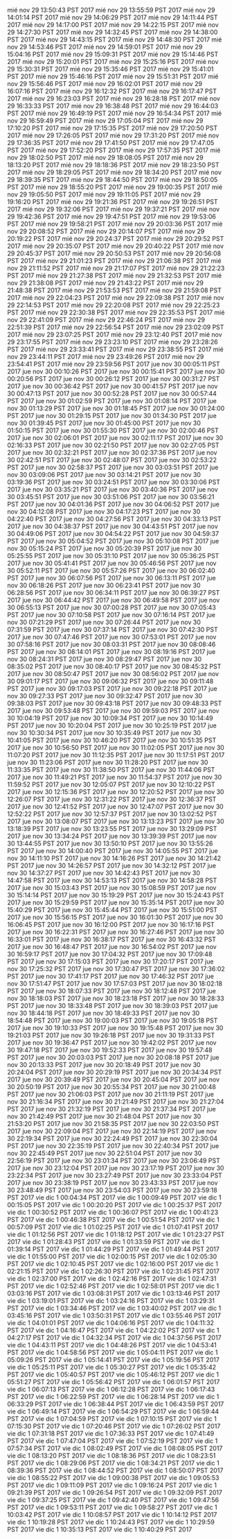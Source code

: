 mié nov 29 13:50:43 PST 2017
mié nov 29 13:55:59 PST 2017
mié nov 29 14:01:14 PST 2017
mié nov 29 14:06:29 PST 2017
mié nov 29 14:11:44 PST 2017
mié nov 29 14:17:00 PST 2017
mié nov 29 14:22:15 PST 2017
mié nov 29 14:27:30 PST 2017
mié nov 29 14:32:45 PST 2017
mié nov 29 14:38:00 PST 2017
mié nov 29 14:43:15 PST 2017
mié nov 29 14:48:30 PST 2017
mié nov 29 14:53:46 PST 2017
mié nov 29 14:59:01 PST 2017
mié nov 29 15:04:16 PST 2017
mié nov 29 15:09:31 PST 2017
mié nov 29 15:14:46 PST 2017
mié nov 29 15:20:01 PST 2017
mié nov 29 15:25:16 PST 2017
mié nov 29 15:30:31 PST 2017
mié nov 29 15:35:46 PST 2017
mié nov 29 15:41:01 PST 2017
mié nov 29 15:46:16 PST 2017
mié nov 29 15:51:31 PST 2017
mié nov 29 15:56:46 PST 2017
mié nov 29 16:02:01 PST 2017
mié nov 29 16:07:16 PST 2017
mié nov 29 16:12:32 PST 2017
mié nov 29 16:17:47 PST 2017
mié nov 29 16:23:03 PST 2017
mié nov 29 16:28:18 PST 2017
mié nov 29 16:33:33 PST 2017
mié nov 29 16:38:48 PST 2017
mié nov 29 16:44:03 PST 2017
mié nov 29 16:49:19 PST 2017
mié nov 29 16:54:34 PST 2017
mié nov 29 16:59:49 PST 2017
mié nov 29 17:05:04 PST 2017
mié nov 29 17:10:20 PST 2017
mié nov 29 17:15:35 PST 2017
mié nov 29 17:20:50 PST 2017
mié nov 29 17:26:05 PST 2017
mié nov 29 17:31:20 PST 2017
mié nov 29 17:36:35 PST 2017
mié nov 29 17:41:50 PST 2017
mié nov 29 17:47:05 PST 2017
mié nov 29 17:52:20 PST 2017
mié nov 29 17:57:35 PST 2017
mié nov 29 18:02:50 PST 2017
mié nov 29 18:08:05 PST 2017
mié nov 29 18:13:20 PST 2017
mié nov 29 18:18:36 PST 2017
mié nov 29 18:23:50 PST 2017
mié nov 29 18:29:05 PST 2017
mié nov 29 18:34:20 PST 2017
mié nov 29 18:39:35 PST 2017
mié nov 29 18:44:50 PST 2017
mié nov 29 18:50:05 PST 2017
mié nov 29 18:55:20 PST 2017
mié nov 29 19:00:35 PST 2017
mié nov 29 19:05:50 PST 2017
mié nov 29 19:11:05 PST 2017
mié nov 29 19:16:20 PST 2017
mié nov 29 19:21:36 PST 2017
mié nov 29 19:26:51 PST 2017
mié nov 29 19:32:06 PST 2017
mié nov 29 19:37:21 PST 2017
mié nov 29 19:42:36 PST 2017
mié nov 29 19:47:51 PST 2017
mié nov 29 19:53:06 PST 2017
mié nov 29 19:58:21 PST 2017
mié nov 29 20:03:36 PST 2017
mié nov 29 20:08:52 PST 2017
mié nov 29 20:14:07 PST 2017
mié nov 29 20:19:22 PST 2017
mié nov 29 20:24:37 PST 2017
mié nov 29 20:29:52 PST 2017
mié nov 29 20:35:07 PST 2017
mié nov 29 20:40:22 PST 2017
mié nov 29 20:45:37 PST 2017
mié nov 29 20:50:53 PST 2017
mié nov 29 20:56:08 PST 2017
mié nov 29 21:01:23 PST 2017
mié nov 29 21:06:38 PST 2017
mié nov 29 21:11:52 PST 2017
mié nov 29 21:17:07 PST 2017
mié nov 29 21:22:23 PST 2017
mié nov 29 21:27:38 PST 2017
mié nov 29 21:32:53 PST 2017
mié nov 29 21:38:08 PST 2017
mié nov 29 21:43:22 PST 2017
mié nov 29 21:48:38 PST 2017
mié nov 29 21:53:53 PST 2017
mié nov 29 21:59:08 PST 2017
mié nov 29 22:04:23 PST 2017
mié nov 29 22:09:38 PST 2017
mié nov 29 22:14:53 PST 2017
mié nov 29 22:20:08 PST 2017
mié nov 29 22:25:23 PST 2017
mié nov 29 22:30:38 PST 2017
mié nov 29 22:35:53 PST 2017
mié nov 29 22:41:09 PST 2017
mié nov 29 22:46:24 PST 2017
mié nov 29 22:51:39 PST 2017
mié nov 29 22:56:54 PST 2017
mié nov 29 23:02:09 PST 2017
mié nov 29 23:07:25 PST 2017
mié nov 29 23:12:40 PST 2017
mié nov 29 23:17:55 PST 2017
mié nov 29 23:23:10 PST 2017
mié nov 29 23:28:26 PST 2017
mié nov 29 23:33:41 PST 2017
mié nov 29 23:38:55 PST 2017
mié nov 29 23:44:11 PST 2017
mié nov 29 23:49:26 PST 2017
mié nov 29 23:54:41 PST 2017
mié nov 29 23:59:56 PST 2017
jue nov 30 00:05:11 PST 2017
jue nov 30 00:10:26 PST 2017
jue nov 30 00:15:41 PST 2017
jue nov 30 00:20:56 PST 2017
jue nov 30 00:26:12 PST 2017
jue nov 30 00:31:27 PST 2017
jue nov 30 00:36:42 PST 2017
jue nov 30 00:41:57 PST 2017
jue nov 30 00:47:13 PST 2017
jue nov 30 00:52:28 PST 2017
jue nov 30 00:57:44 PST 2017
jue nov 30 01:02:59 PST 2017
jue nov 30 01:08:14 PST 2017
jue nov 30 01:13:29 PST 2017
jue nov 30 01:18:45 PST 2017
jue nov 30 01:24:00 PST 2017
jue nov 30 01:29:15 PST 2017
jue nov 30 01:34:30 PST 2017
jue nov 30 01:39:45 PST 2017
jue nov 30 01:45:00 PST 2017
jue nov 30 01:50:15 PST 2017
jue nov 30 01:55:30 PST 2017
jue nov 30 02:00:46 PST 2017
jue nov 30 02:06:01 PST 2017
jue nov 30 02:11:17 PST 2017
jue nov 30 02:16:33 PST 2017
jue nov 30 02:21:50 PST 2017
jue nov 30 02:27:05 PST 2017
jue nov 30 02:32:21 PST 2017
jue nov 30 02:37:36 PST 2017
jue nov 30 02:42:51 PST 2017
jue nov 30 02:48:07 PST 2017
jue nov 30 02:53:22 PST 2017
jue nov 30 02:58:37 PST 2017
jue nov 30 03:03:51 PST 2017
jue nov 30 03:09:06 PST 2017
jue nov 30 03:14:21 PST 2017
jue nov 30 03:19:36 PST 2017
jue nov 30 03:24:51 PST 2017
jue nov 30 03:30:06 PST 2017
jue nov 30 03:35:21 PST 2017
jue nov 30 03:40:36 PST 2017
jue nov 30 03:45:51 PST 2017
jue nov 30 03:51:06 PST 2017
jue nov 30 03:56:21 PST 2017
jue nov 30 04:01:36 PST 2017
jue nov 30 04:06:52 PST 2017
jue nov 30 04:12:08 PST 2017
jue nov 30 04:17:23 PST 2017
jue nov 30 04:22:40 PST 2017
jue nov 30 04:27:56 PST 2017
jue nov 30 04:33:13 PST 2017
jue nov 30 04:38:37 PST 2017
jue nov 30 04:43:51 PST 2017
jue nov 30 04:49:06 PST 2017
jue nov 30 04:54:22 PST 2017
jue nov 30 04:59:37 PST 2017
jue nov 30 05:04:52 PST 2017
jue nov 30 05:10:08 PST 2017
jue nov 30 05:15:24 PST 2017
jue nov 30 05:20:39 PST 2017
jue nov 30 05:25:55 PST 2017
jue nov 30 05:31:10 PST 2017
jue nov 30 05:36:25 PST 2017
jue nov 30 05:41:41 PST 2017
jue nov 30 05:46:56 PST 2017
jue nov 30 05:52:11 PST 2017
jue nov 30 05:57:26 PST 2017
jue nov 30 06:02:40 PST 2017
jue nov 30 06:07:56 PST 2017
jue nov 30 06:13:11 PST 2017
jue nov 30 06:18:26 PST 2017
jue nov 30 06:23:41 PST 2017
jue nov 30 06:28:56 PST 2017
jue nov 30 06:34:11 PST 2017
jue nov 30 06:39:27 PST 2017
jue nov 30 06:44:42 PST 2017
jue nov 30 06:49:58 PST 2017
jue nov 30 06:55:13 PST 2017
jue nov 30 07:00:28 PST 2017
jue nov 30 07:05:43 PST 2017
jue nov 30 07:10:58 PST 2017
jue nov 30 07:16:14 PST 2017
jue nov 30 07:21:29 PST 2017
jue nov 30 07:26:44 PST 2017
jue nov 30 07:31:59 PST 2017
jue nov 30 07:37:14 PST 2017
jue nov 30 07:42:30 PST 2017
jue nov 30 07:47:46 PST 2017
jue nov 30 07:53:01 PST 2017
jue nov 30 07:58:16 PST 2017
jue nov 30 08:03:31 PST 2017
jue nov 30 08:08:46 PST 2017
jue nov 30 08:14:01 PST 2017
jue nov 30 08:19:16 PST 2017
jue nov 30 08:24:31 PST 2017
jue nov 30 08:29:47 PST 2017
jue nov 30 08:35:02 PST 2017
jue nov 30 08:40:17 PST 2017
jue nov 30 08:45:32 PST 2017
jue nov 30 08:50:47 PST 2017
jue nov 30 08:56:02 PST 2017
jue nov 30 09:01:17 PST 2017
jue nov 30 09:06:32 PST 2017
jue nov 30 09:11:48 PST 2017
jue nov 30 09:17:03 PST 2017
jue nov 30 09:22:18 PST 2017
jue nov 30 09:27:33 PST 2017
jue nov 30 09:32:47 PST 2017
jue nov 30 09:38:03 PST 2017
jue nov 30 09:43:18 PST 2017
jue nov 30 09:48:33 PST 2017
jue nov 30 09:53:48 PST 2017
jue nov 30 09:59:03 PST 2017
jue nov 30 10:04:19 PST 2017
jue nov 30 10:09:34 PST 2017
jue nov 30 10:14:49 PST 2017
jue nov 30 10:20:04 PST 2017
jue nov 30 10:25:19 PST 2017
jue nov 30 10:30:34 PST 2017
jue nov 30 10:35:49 PST 2017
jue nov 30 10:41:05 PST 2017
jue nov 30 10:46:20 PST 2017
jue nov 30 10:51:35 PST 2017
jue nov 30 10:56:50 PST 2017
jue nov 30 11:02:05 PST 2017
jue nov 30 11:07:20 PST 2017
jue nov 30 11:12:35 PST 2017
jue nov 30 11:17:51 PST 2017
jue nov 30 11:23:06 PST 2017
jue nov 30 11:28:20 PST 2017
jue nov 30 11:33:35 PST 2017
jue nov 30 11:38:50 PST 2017
jue nov 30 11:44:06 PST 2017
jue nov 30 11:49:21 PST 2017
jue nov 30 11:54:37 PST 2017
jue nov 30 11:59:52 PST 2017
jue nov 30 12:05:07 PST 2017
jue nov 30 12:10:22 PST 2017
jue nov 30 12:15:36 PST 2017
jue nov 30 12:20:52 PST 2017
jue nov 30 12:26:07 PST 2017
jue nov 30 12:31:22 PST 2017
jue nov 30 12:36:37 PST 2017
jue nov 30 12:41:52 PST 2017
jue nov 30 12:47:07 PST 2017
jue nov 30 12:52:22 PST 2017
jue nov 30 12:57:37 PST 2017
jue nov 30 13:02:52 PST 2017
jue nov 30 13:08:07 PST 2017
jue nov 30 13:13:23 PST 2017
jue nov 30 13:18:39 PST 2017
jue nov 30 13:23:55 PST 2017
jue nov 30 13:29:09 PST 2017
jue nov 30 13:34:24 PST 2017
jue nov 30 13:39:39 PST 2017
jue nov 30 13:44:55 PST 2017
jue nov 30 13:50:10 PST 2017
jue nov 30 13:55:26 PST 2017
jue nov 30 14:00:40 PST 2017
jue nov 30 14:05:55 PST 2017
jue nov 30 14:11:10 PST 2017
jue nov 30 14:16:26 PST 2017
jue nov 30 14:21:42 PST 2017
jue nov 30 14:26:57 PST 2017
jue nov 30 14:32:12 PST 2017
jue nov 30 14:37:27 PST 2017
jue nov 30 14:42:43 PST 2017
jue nov 30 14:47:58 PST 2017
jue nov 30 14:53:13 PST 2017
jue nov 30 14:58:28 PST 2017
jue nov 30 15:03:43 PST 2017
jue nov 30 15:08:59 PST 2017
jue nov 30 15:14:14 PST 2017
jue nov 30 15:19:29 PST 2017
jue nov 30 15:24:43 PST 2017
jue nov 30 15:29:59 PST 2017
jue nov 30 15:35:14 PST 2017
jue nov 30 15:40:29 PST 2017
jue nov 30 15:45:44 PST 2017
jue nov 30 15:51:00 PST 2017
jue nov 30 15:56:15 PST 2017
jue nov 30 16:01:30 PST 2017
jue nov 30 16:06:45 PST 2017
jue nov 30 16:12:00 PST 2017
jue nov 30 16:17:16 PST 2017
jue nov 30 16:22:31 PST 2017
jue nov 30 16:27:46 PST 2017
jue nov 30 16:33:01 PST 2017
jue nov 30 16:38:17 PST 2017
jue nov 30 16:43:32 PST 2017
jue nov 30 16:48:47 PST 2017
jue nov 30 16:54:02 PST 2017
jue nov 30 16:59:17 PST 2017
jue nov 30 17:04:32 PST 2017
jue nov 30 17:09:48 PST 2017
jue nov 30 17:15:03 PST 2017
jue nov 30 17:20:17 PST 2017
jue nov 30 17:25:32 PST 2017
jue nov 30 17:30:47 PST 2017
jue nov 30 17:36:02 PST 2017
jue nov 30 17:41:17 PST 2017
jue nov 30 17:46:32 PST 2017
jue nov 30 17:51:47 PST 2017
jue nov 30 17:57:03 PST 2017
jue nov 30 18:02:18 PST 2017
jue nov 30 18:07:33 PST 2017
jue nov 30 18:12:48 PST 2017
jue nov 30 18:18:03 PST 2017
jue nov 30 18:23:18 PST 2017
jue nov 30 18:28:33 PST 2017
jue nov 30 18:33:48 PST 2017
jue nov 30 18:39:03 PST 2017
jue nov 30 18:44:18 PST 2017
jue nov 30 18:49:33 PST 2017
jue nov 30 18:54:48 PST 2017
jue nov 30 19:00:03 PST 2017
jue nov 30 19:05:18 PST 2017
jue nov 30 19:10:33 PST 2017
jue nov 30 19:15:48 PST 2017
jue nov 30 19:21:03 PST 2017
jue nov 30 19:26:18 PST 2017
jue nov 30 19:31:33 PST 2017
jue nov 30 19:36:47 PST 2017
jue nov 30 19:42:02 PST 2017
jue nov 30 19:47:18 PST 2017
jue nov 30 19:52:33 PST 2017
jue nov 30 19:57:48 PST 2017
jue nov 30 20:03:03 PST 2017
jue nov 30 20:08:18 PST 2017
jue nov 30 20:13:33 PST 2017
jue nov 30 20:18:49 PST 2017
jue nov 30 20:24:04 PST 2017
jue nov 30 20:29:19 PST 2017
jue nov 30 20:34:34 PST 2017
jue nov 30 20:39:49 PST 2017
jue nov 30 20:45:04 PST 2017
jue nov 30 20:50:19 PST 2017
jue nov 30 20:55:34 PST 2017
jue nov 30 21:00:48 PST 2017
jue nov 30 21:06:03 PST 2017
jue nov 30 21:11:19 PST 2017
jue nov 30 21:16:34 PST 2017
jue nov 30 21:21:49 PST 2017
jue nov 30 21:27:04 PST 2017
jue nov 30 21:32:19 PST 2017
jue nov 30 21:37:34 PST 2017
jue nov 30 21:42:49 PST 2017
jue nov 30 21:48:04 PST 2017
jue nov 30 21:53:20 PST 2017
jue nov 30 21:58:35 PST 2017
jue nov 30 22:03:50 PST 2017
jue nov 30 22:09:04 PST 2017
jue nov 30 22:14:19 PST 2017
jue nov 30 22:19:34 PST 2017
jue nov 30 22:24:49 PST 2017
jue nov 30 22:30:04 PST 2017
jue nov 30 22:35:19 PST 2017
jue nov 30 22:40:34 PST 2017
jue nov 30 22:45:49 PST 2017
jue nov 30 22:51:04 PST 2017
jue nov 30 22:56:19 PST 2017
jue nov 30 23:01:34 PST 2017
jue nov 30 23:06:49 PST 2017
jue nov 30 23:12:04 PST 2017
jue nov 30 23:17:19 PST 2017
jue nov 30 23:22:34 PST 2017
jue nov 30 23:27:49 PST 2017
jue nov 30 23:33:04 PST 2017
jue nov 30 23:38:19 PST 2017
jue nov 30 23:43:33 PST 2017
jue nov 30 23:48:49 PST 2017
jue nov 30 23:54:03 PST 2017
jue nov 30 23:59:18 PST 2017
vie dic 1 00:04:34 PST 2017
vie dic 1 00:09:49 PST 2017
vie dic 1 00:15:05 PST 2017
vie dic 1 00:20:20 PST 2017
vie dic 1 00:25:37 PST 2017
vie dic 1 00:30:52 PST 2017
vie dic 1 00:36:07 PST 2017
vie dic 1 00:41:23 PST 2017
vie dic 1 00:46:38 PST 2017
vie dic 1 00:51:54 PST 2017
vie dic 1 00:57:09 PST 2017
vie dic 1 01:02:25 PST 2017
vie dic 1 01:07:41 PST 2017
vie dic 1 01:12:56 PST 2017
vie dic 1 01:18:12 PST 2017
vie dic 1 01:23:27 PST 2017
vie dic 1 01:28:43 PST 2017
vie dic 1 01:33:59 PST 2017
vie dic 1 01:39:14 PST 2017
vie dic 1 01:44:29 PST 2017
vie dic 1 01:49:44 PST 2017
vie dic 1 01:55:00 PST 2017
vie dic 1 02:00:15 PST 2017
vie dic 1 02:05:30 PST 2017
vie dic 1 02:10:45 PST 2017
vie dic 1 02:16:00 PST 2017
vie dic 1 02:21:15 PST 2017
vie dic 1 02:26:30 PST 2017
vie dic 1 02:31:45 PST 2017
vie dic 1 02:37:00 PST 2017
vie dic 1 02:42:16 PST 2017
vie dic 1 02:47:31 PST 2017
vie dic 1 02:52:46 PST 2017
vie dic 1 02:58:01 PST 2017
vie dic 1 03:03:16 PST 2017
vie dic 1 03:08:31 PST 2017
vie dic 1 03:13:46 PST 2017
vie dic 1 03:19:01 PST 2017
vie dic 1 03:24:16 PST 2017
vie dic 1 03:29:31 PST 2017
vie dic 1 03:34:46 PST 2017
vie dic 1 03:40:02 PST 2017
vie dic 1 03:45:16 PST 2017
vie dic 1 03:50:31 PST 2017
vie dic 1 03:55:46 PST 2017
vie dic 1 04:01:01 PST 2017
vie dic 1 04:06:16 PST 2017
vie dic 1 04:11:32 PST 2017
vie dic 1 04:16:47 PST 2017
vie dic 1 04:22:02 PST 2017
vie dic 1 04:27:17 PST 2017
vie dic 1 04:32:34 PST 2017
vie dic 1 04:37:56 PST 2017
vie dic 1 04:43:11 PST 2017
vie dic 1 04:48:26 PST 2017
vie dic 1 04:53:41 PST 2017
vie dic 1 04:58:56 PST 2017
vie dic 1 05:04:11 PST 2017
vie dic 1 05:09:26 PST 2017
vie dic 1 05:14:41 PST 2017
vie dic 1 05:19:56 PST 2017
vie dic 1 05:25:11 PST 2017
vie dic 1 05:30:27 PST 2017
vie dic 1 05:35:42 PST 2017
vie dic 1 05:40:57 PST 2017
vie dic 1 05:46:12 PST 2017
vie dic 1 05:51:27 PST 2017
vie dic 1 05:56:42 PST 2017
vie dic 1 06:01:57 PST 2017
vie dic 1 06:07:13 PST 2017
vie dic 1 06:12:28 PST 2017
vie dic 1 06:17:43 PST 2017
vie dic 1 06:22:59 PST 2017
vie dic 1 06:28:14 PST 2017
vie dic 1 06:33:29 PST 2017
vie dic 1 06:38:44 PST 2017
vie dic 1 06:43:59 PST 2017
vie dic 1 06:49:14 PST 2017
vie dic 1 06:54:29 PST 2017
vie dic 1 06:59:44 PST 2017
vie dic 1 07:04:59 PST 2017
vie dic 1 07:10:15 PST 2017
vie dic 1 07:15:30 PST 2017
vie dic 1 07:20:46 PST 2017
vie dic 1 07:26:02 PST 2017
vie dic 1 07:31:18 PST 2017
vie dic 1 07:36:33 PST 2017
vie dic 1 07:41:49 PST 2017
vie dic 1 07:47:04 PST 2017
vie dic 1 07:52:19 PST 2017
vie dic 1 07:57:34 PST 2017
vie dic 1 08:02:49 PST 2017
vie dic 1 08:08:05 PST 2017
vie dic 1 08:13:20 PST 2017
vie dic 1 08:18:36 PST 2017
vie dic 1 08:23:51 PST 2017
vie dic 1 08:29:06 PST 2017
vie dic 1 08:34:21 PST 2017
vie dic 1 08:39:36 PST 2017
vie dic 1 08:44:52 PST 2017
vie dic 1 08:50:07 PST 2017
vie dic 1 08:55:22 PST 2017
vie dic 1 09:00:38 PST 2017
vie dic 1 09:05:53 PST 2017
vie dic 1 09:11:09 PST 2017
vie dic 1 09:16:24 PST 2017
vie dic 1 09:21:39 PST 2017
vie dic 1 09:26:54 PST 2017
vie dic 1 09:32:09 PST 2017
vie dic 1 09:37:25 PST 2017
vie dic 1 09:42:40 PST 2017
vie dic 1 09:47:56 PST 2017
vie dic 1 09:53:11 PST 2017
vie dic 1 09:58:27 PST 2017
vie dic 1 10:03:42 PST 2017
vie dic 1 10:08:57 PST 2017
vie dic 1 10:14:12 PST 2017
vie dic 1 10:19:28 PST 2017
vie dic 1 10:24:43 PST 2017
vie dic 1 10:29:59 PST 2017
vie dic 1 10:35:13 PST 2017
vie dic 1 10:40:29 PST 2017
